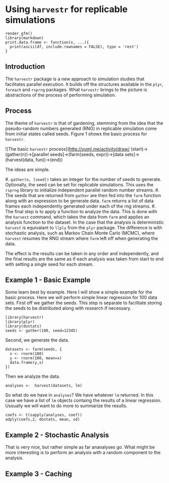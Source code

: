 # Using `harvestr` for replicable simulations

```knitr global-setup, echo=F, results='hide', message=F, warning=F
render_gfm()
library(markdown)
print.data.frame <- function(x, ...){
  print(ascii(df, include.rownames = FALSE), type = 'rest')
}
```

## Introduction
The `harvestr` package is a new approach to simulation studies that facilitates 
parallel execution.  It builds off the structures available in the `plyr`, `foreach`
and `rsprng` packages.  What `harvestr` brings to the picture is abstractions of 
the process of performing simulation.

## Process
The theme of `harvestr` is that of gardening, stemming from the idea that
the pseudo-random numbers generated (RNG) in replicable simulation come from 
initial states called seeds.  Figure 1 shows the basic process for `harvestr`.

![The basic `harvestr` process](http://yuml.me/activity/draw/
(start)->(gather(n))->[parallel seeds]->(farm(seeds, expr))->[data sets]->(harvest(data, fun))->(end))

The ideas are simple.

#. `gather(n, [seed])` takes an integer for the number of seeds to generate.  
    Optionally, the seed can be set for replicable simulations.  This uses the 
    `rsprng` library to initialize independent parallel random number streams.
#. The seeds that are returned from `gather` are then fed into the `farm` 
    function along with an expression to be generate data.  `farm` returns
    a list of data frames each independently generated under each of the rng 
    streams.
#. The final step is to apply a function to analyze the data.  This is done
   with the `harvest` command, which takes the data from `farm` and applies
   an analysis function to the dataset.  In the case that the analysis is
   deterministic `harvest` is equivalant to `llply` from the `plyr` package.
   The difference is with stochastic analysis, such as Markov Chain Monte
   Carlo (MCMC), where `harvest` resumes the RNG stream where `farm` left
   off when generating the data.
   
The effect is the results can be taken in any order and independently, and 
the final results are the same as if each analysis was taken from start to 
end with setting a single seed for each stream.

## Example 1 - Basic Example
Some learn best by example.  Here I will show a simple example for the basic
process.  Here we will perform simple linear regression for 100 data sets.
First off we gather the seeds.  This step is separate to facilitate storing
the seeds to be distributed along with research if necessary.

```knitr ex1-setup
library(harvestr)
library(plyr)
library(dostats)
seeds <- gather(100, seed=12345)
```

Second, we generate the data.

```knitr ex1-generate_data
datasets <- farm(seeds, {
  x <- rnorm(100)
  y <- rnorm(100, mean=x)
  data.frame(y,x)
})
```

Then we analyze the data.

```kntir ex1-analysis
analyses <-  harvest(datasets, lm)
```

So what do we have in `analyses`?  We have whatever `lm` returned.  In this 
case we have a list of `lm` objects containg the results of a linear regression.
Ussually we will want to do more to summarize the results.

```knitr ex1-summarize, results='hide'
coefs <- t(sapply(analyses, coef))
adply(coefs,2, dostats, mean, sd)
```

## Example 2 - Stochastic Analysis

That is very nice, but rather simple as far ananalyses go.  What might be more interesting is to
perform an analysis with a random component to the analysis. 

## Example 3 - Caching
